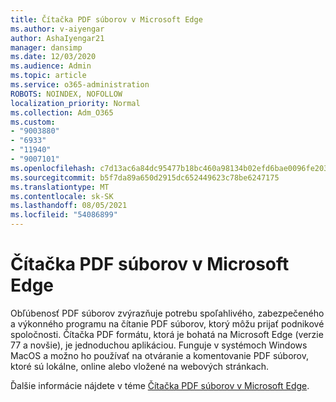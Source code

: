 ```yaml
---
title: Čítačka PDF súborov v Microsoft Edge
ms.author: v-aiyengar
author: AshaIyengar21
manager: dansimp
ms.date: 12/03/2020
ms.audience: Admin
ms.topic: article
ms.service: o365-administration
ROBOTS: NOINDEX, NOFOLLOW
localization_priority: Normal
ms.collection: Adm_O365
ms.custom:
- "9003880"
- "6933"
- "11940"
- "9007101"
ms.openlocfilehash: c7d13ac6a84dc95477b18bc460a98134b02efd6bae0096fe2038da13b5e3a07d
ms.sourcegitcommit: b5f7da89a650d2915dc652449623c78be6247175
ms.translationtype: MT
ms.contentlocale: sk-SK
ms.lasthandoff: 08/05/2021
ms.locfileid: "54086899"
---
```

# <a name="pdf-reader-in-microsoft-edge"></a>Čítačka PDF súborov v Microsoft Edge

Obľúbenosť PDF súborov zvýrazňuje potrebu spoľahlivého, zabezpečeného a výkonného programu na čítanie PDF súborov, ktorý môžu prijať podnikové spoločnosti. Čítačka PDF formátu, ktorá je bohatá na Microsoft Edge (verzie 77 a novšie), je jednoduchou aplikáciou. Funguje v systémoch Windows MacOS a možno ho používať na otváranie a komentovanie PDF súborov, ktoré sú lokálne, online alebo vložené na webových stránkach.

Ďalšie informácie nájdete v téme [Čítačka PDF súborov v Microsoft Edge](https://go.microsoft.com/fwlink/?linkid=2140005).
